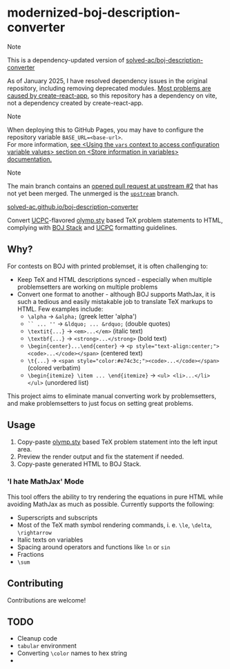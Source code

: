 # modernized-boj-description-converter

> [!NOTE]  
> This is a dependency-updated version of [solved-ac/boj-description-converter](https://github.com/solved-ac/boj-description-converter/)
> 
> As of January 2025, I have resolved dependency issues in the original repository, including removing deprecated modules. [Most problems are caused by create-react-app](https://dev.to/eslachance/stop-using-create-react-app-7in), so this repository has a dependency on vite, not a dependency created by create-react-app.

> [!NOTE]  
> When deploying this to GitHub Pages, you may have to configure the repository variable `BASE_URL=<base-url>`.  
> For more information, [see &lt;Using the `vars` context to access configuration variable values&gt; section on &lt;Store information in variables&gt; documentation.](https://docs.github.com/en/actions/writing-workflows/choosing-what-your-workflow-does/store-information-in-variables#using-the-vars-context-to-access-configuration-variable-values)  

> [!NOTE]  
> The main branch contains an [opened pull request at upstream #2](https://github.com/solved-ac/boj-description-converter/pull/2) that has not yet been merged. The unmerged is the [`upstream`](https://github.com/ShapeLayer/modernized-boj-description-converter/tree/upstream) branch.

[solved-ac.github.io/boj-description-converter](https://solved-ac.github.io/boj-description-converter/)

Convert [UCPC](https://github.com/ucpcc/ucpc2020-description-layout)-flavored [olymp.sty](https://github.com/GassaFM/olymp.sty) based TeX problem statements to HTML, complying with [BOJ Stack](https://stack.acmicpc.net/guide/problem) and [UCPC](https://github.com/ucpcc/problemsetting-guidelines) formatting guidelines.

## Why?

For contests on BOJ with printed problemset, it is often challenging to:
* Keep TeX and HTML descriptions synced - especially when multiple problemsetters are working on multiple problems
* Convert one format to another - although BOJ supports MathJax, it is such a tedious and easily mistakable job to translate TeX markups to HTML. Few examples include:
  * `\alpha` &rarr; `&alpha;` (greek letter 'alpha')
  * ``` `` ... '' ``` &rarr; `&ldquo; ... &rdquo;` (double quotes)
  * `\textit{...}` &rarr; `<em>...</em>` (italic text)
  * `\textbf{...}` &rarr; `<strong>...</strong>` (bold text)
  * `\begin{center}...\end{center}` &rarr; `<p style="text-align:center;"><code>...</code></span>` (centered text)
  * `\t{...}` &rarr; `<span style="color:#e74c3c;"><code>...</code></span>` (colored verbatim)
  * `\begin{itemize} \item ... \end{itemize}` &rarr; `<ul> <li>...</li> </ul>` (unordered list)

This project aims to eliminate manual converting work by problemsetters, and make problemsetters to just focus on setting great problems.

## Usage

1. Copy-paste [olymp.sty](https://github.com/GassaFM/olymp.sty) based TeX problem statement into the left input area.
1. Preview the render output and fix the statement if needed.
1. Copy-paste generated HTML to BOJ Stack.

### 'I hate MathJax' Mode

This tool offers the ability to try rendering the equations in pure HTML while avoiding MathJax as much as possible. Currently supports the following:

* Superscripts and subscripts
* Most of the TeX math symbol rendering commands, i. e. `\le`, `\delta`, `\rightarrow`
* Italic texts on variables
* Spacing around operators and functions like `ln` or `sin`
* Fractions
* `\sum`

## Contributing

Contributions are welcome!

## TODO

* Cleanup code
* `tabular` environment
* Converting `\color` names to hex string
* 
